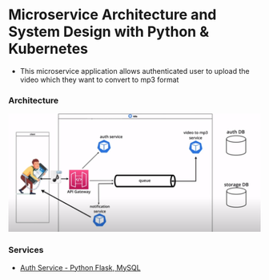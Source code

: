 # Microservice Architecture and System Design with Python & Kubernetes

- This microservice application allows authenticated user to upload the video which they want to convert to mp3 format

### Architecture

![MIcroservice - Architecture](https://github.com/akilans/microservice-app/blob/main/images/app-architecture.png?raw=true)

### Services

- [Auth Service - Python Flask, MySQL](https://github.com/akilans/microservice-app/tree/main/flask-auth)
